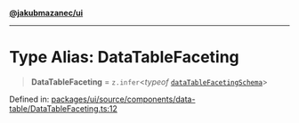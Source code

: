[**@jakubmazanec/ui**](../README.md)

---

# Type Alias: DataTableFaceting

> **DataTableFaceting** = `z.infer`\<_typeof_
> [`dataTableFacetingSchema`](../variables/dataTableFacetingSchema.md)\>

Defined in:
[packages/ui/source/components/data-table/DataTableFaceting.ts:12](https://github.com/jakubmazanec/tools/blob/c36a857a499e2c0c4f38fc4405cb987b357adf10/packages/ui/source/components/data-table/DataTableFaceting.ts#L12)
